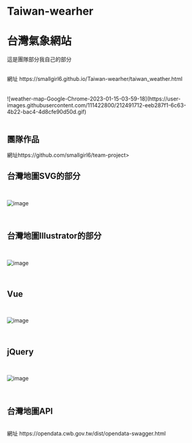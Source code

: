 # Taiwan-wearher
<h1>台灣氣象網站</h1>
<p>這是團隊部分我自己的部分</p><br>
網址 https://smallgirl6.github.io/Taiwan-wearher/taiwan_weather.html<br>
<br>
<br>
![weather-map-Google-Chrome-2023-01-15-03-59-18](https://user-images.githubusercontent.com/111422800/212491712-eeb287f1-6c63-4b22-bac4-4d8cfe90d50d.gif)
<br>
<br>
<h2>團隊作品</h2>
網址https://github.com/smallgirl6/team-project><br>

<h2>台灣地圖SVG的部分</h2>
<br>

![image](https://user-images.githubusercontent.com/111422800/212491000-c71ff810-e4d5-4816-a506-5343277ab6e5.png)

<br>

<h2>台灣地圖Illustrator的部分</h2>
<br>

![image](https://user-images.githubusercontent.com/111422800/212491057-eab7f98d-eb41-43a4-bd61-e2e021a39ea6.png)

<br>

<h2>Vue</h2>
<br>

![image](https://user-images.githubusercontent.com/111422800/212491141-731f527b-5120-46d5-98de-ee08bb329729.png)

<br>

<h2>jQuery</h2>
<br>

![image](https://user-images.githubusercontent.com/111422800/212491285-f3a3cd14-738c-4c24-bcaf-f13a844a97f7.png)

<br>

<h2>台灣地圖API</h2>
<br>
網址 https://opendata.cwb.gov.tw/dist/opendata-swagger.html
<br>
